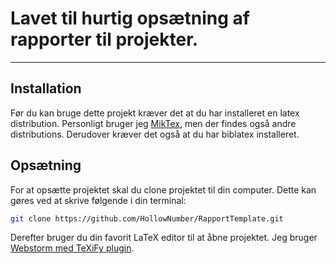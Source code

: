 # Lavet til hurtig opsætning af rapporter til projekter.

---


## Installation
Før du kan bruge dette projekt kræver det at du har installeret en latex distribution. Personligt bruger jeg [MikTex](https://miktex.org/), men der findes også andre distributions.
Derudover kræver det også at du har biblatex installeret.

## Opsætning
For at opsætte projektet skal du clone projektet til din computer. Dette kan gøres ved at skrive følgende i din terminal:
```bash
git clone https://github.com/HollowNumber/RapportTemplate.git
```
Derefter bruger du din favorit LaTeX editor til at åbne projektet. Jeg bruger [Webstorm med TeXiFy plugin](https://plugins.jetbrains.com/plugin/9473-texify-idea).
